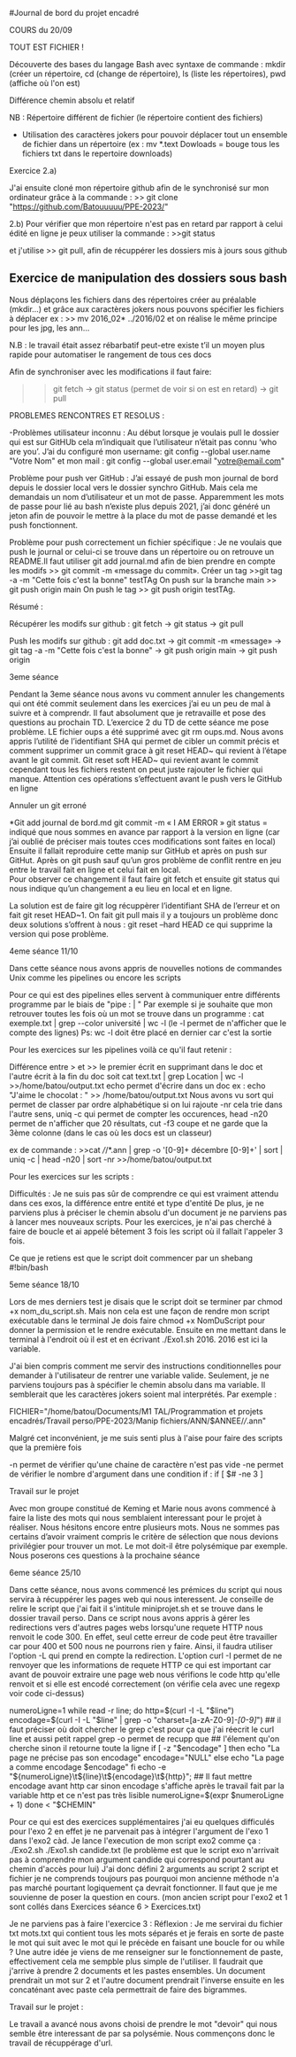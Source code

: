 #Journal de bord du projet encadré 

COURS du 20/09 

TOUT EST FICHIER !

Découverte des bases du langage Bash avec syntaxe de commande : mkdir (créer un répertoire, cd (change de répertoire), ls (liste les répertoires), pwd (affiche où l'on est) 

Différence chemin absolu et relatif 





NB : Répertoire différent de fichier (le répertoire contient des fichiers)

- Utilisation des caractères jokers pour pouvoir déplacer tout un ensemble de fichier dans un répertoire (ex : mv *.text Dowloads = bouge tous les fichiers txt dans le repertoire downloads)


Exercice  2.a)

J'ai ensuite cloné mon répertoire github afin de le synchronisé sur mon ordinateur grâce à la commande : >> git clone "https://github.com/Batouuuuu/PPE-2023/"

2.b) Pour vérifier que mon répertoire n'est pas en retard par rapport à celui édité en ligne je peux utiliser la commande : >>git status

et j'utilise >> git pull, afin de récuppérer les dossiers mis à jours sous github


## Exercice de manipulation des dossiers sous bash 

Nous déplaçons les fichiers dans des répertoires créer au préalable (mkdir…) et grâce aux caractères jokers nous pouvons spécifier les fichiers à déplacer 
ex : >> mv 2016_02* ../2016/02 et on réalise le même principe pour les jpg, les ann...   

N.B : le travail était assez rébarbatif peut-etre existe t’il un moyen plus rapide pour automatiser le rangement de tous ces docs





Afin de synchroniser avec les modifications il faut faire: 

>>git fetch → git status (permet de voir si on est en retard) → git pull 


PROBLEMES RENCONTRES ET RESOLUS :

-Problèmes utilisateur inconnu :
Au début lorsque je voulais pull le dossier qui est sur GitHUb cela m’indiquait que l’utilisateur n’était pas connu ‘who are you’. J’ai du configuré mon username: git config --global user.name "Votre Nom" et mon mail : git config --global user.email "votre@email.com"

Problème pour push ver GitHub :
J’ai essayé de push mon journal de bord depuis le dossier local vers le dossier synchro GitHub. Mais cela me demandais un nom d’utilisateur et un mot de passe. Apparemment les mots de passe pour lié au bash n’existe plus depuis 2021, j’ai donc généré un jeton afin de pouvoir le mettre à la place du mot de passe demandé et les push fonctionnent.

Problème pour push correctement un fichier spécifique :
Je ne voulais que push le journal or celui-ci se trouve dans un répertoire ou on retrouve un README.Il faut utiliser git add journal.md afin de bien prendre en compte les modifs >> git commit -m «message du commit». 
Créer un tag >>git tag -a -m "Cette fois c'est la bonne" testTAg
On push sur la branche main >> git push origin main
On push le tag >> git push origin testTAg.


Résumé :

Récupérer les modifs sur github :  git fetch → git status → git pull 

Push les modifs sur github : git add doc.txt → git commit -m «message» → git tag -a -m "Cette fois c'est la bonne" <tag>→ git push origin main → git push origin <tag> 




3eme séance


Pendant la 3eme séance nous avons vu comment annuler les changements qui ont été commit seulement dans les exercices j’ai eu un peu de mal à suivre et à comprendr. Il faut absolument que je retravaille et pose des questions au prochain TD. L’exercice 2 du TD de cette séance me pose problème. LE fichier oups a été supprimé avec git rm oups.md.
Nous avons appris l’utilité de l’identifiant SHA qui permet de cibler un commit précis et comment supprimer un commit grace à git reset HEAD~ qui revient à l’étape avant le git commit. Git reset soft HEAD~ qui revient avant le commit cependant tous les fichiers restent on peut juste rajouter le fichier qui manque. Attention ces opérations s’effectuent avant le push vers le GitHub en ligne



Annuler un git erroné

*Git add journal de bord.md 
git commit -m  « I AM ERROR »
git status = indiqué que nous sommes en avance par rapport à la version en ligne (car j’ai oublié de préciser mais toutes cces modifications sont faites en local)
Ensuite il fallait reproduire cette manip sur GitHub et après on push sur GitHut. Après on git push sauf qu’un gros problème de conflit rentre en jeu entre le travail fait en ligne et celui fait en local.	
Pour observer ce changement il faut faire git fetch et ensuite git status qui nous indique qu’un changement a eu lieu en local et en ligne.

La solution est de faire git log récuppèrer l’identifiant SHA de l’erreur et on fait git reset HEAD~1.
On fait git pull mais il y a toujours un problème donc deux solutions s’offrent à nous : git reset –hard HEAD ce qui supprime la version qui pose problème.


4eme séance 11/10

Dans cette séance nous avons appris de nouvelles notions de commandes Unix comme les pipelines ou encore les scripts

Pour ce qui est des pipelines elles servent à communiquer entre différents programme par le biais de "pipe : | "
Par exemple si je souhaite que mon retrouver toutes les fois où un mot se trouve dans un programme :
cat exemple.txt | grep --color université | wc -l (le -l permet de n'afficher que le compte des lignes) Ps: wc -l doit être placé en dernier car c'est la sortie


Pour les exercices sur les pipelines voilà ce qu'il faut retenir :

Différence entre > et >> le premier écrit en supprimant dans le doc et l'autre écrit à la fin du doc   soit cat text.txt | grep Location | wc -l >>/home/batou/output.txt
echo permet d'écrire dans un doc ex : echo "J'aime le chocolat : " >> /home/batou/output.txt
Nous avons vu sort qui permet de classer par ordre alphabétique si on lui rajoute -nr cela trie dans l'autre sens, uniq -c qui permet de compter les occurences, head -n20 permet de n'afficher que 20 résultats,
cut -f3 coupe et ne garde que la 3ème colonne (dans le cas où les docs est un classeur)

ex de commande : >>cat */*/*.ann | grep -o '[0-9]\+ décembre [0-9]\+' | sort | uniq -c | head -n20 | sort -nr >>/home/batou/output.txt


Pour les exercices sur les scripts :

Difficultés : Je ne suis pas sûr de comprendre ce qui est vraiment attendu dans ces exos, la différence entre entité et type d'entité
De plus, je ne parviens plus à préciser le chemin absolu d'un document je ne parviens pas à lancer mes nouveaux scripts.
Pour les exercices, je n'ai pas cherché à faire de boucle et ai appelé bêtement 3 fois les script où il fallait l'appeler 3 fois.

Ce que je retiens est que le script doit commencer par un shebang #!bin/bash 


5eme séance 18/10

Lors de mes derniers test je disais que le script doit se terminer par chmod +x nom_du_script.sh. Mais non cela est une façon de rendre mon script exécutable dans le terminal 
Je dois faire chmod +x NomDuScript pour donner la permission et le rendre exécutable.
Ensuite en me mettant dans le terminal à l'endroit où il est et en écrivant ./Exo1.sh 2016. 2016 est ici la variable.

J'ai bien compris comment me servir des instructions conditionnelles pour demander à l'utilisateur de rentrer une variable valide.
Seulement, je ne parviens toujours pas à spécifier le chemin absolu dans ma variable. Il semblerait que les caractères jokers soient mal interprétés.
Par exemple :

FICHIER="/home/batou/Documents/M1 TAL/Programmation et projets encadrés/Travail perso/PPE-2023/Manip fichiers/ANN/$ANNEE/*/*.ann"

Malgré cet inconvénient, je me suis senti plus à l'aise pour faire des scripts que la première fois

-n permet de vérifier qu'une chaine de caractère n'est pas vide
-ne permet de vérifier le nombre d'argument dans une condition if : if [ $# -ne 3 ]


Travail sur le projet

Avec mon groupe constitué de Keming et Marie nous avons commencé à faire la liste des mots qui nous semblaient interessant pour le projet à réaliser. Nous hésitons encore entre plusieurs mots. Nous ne sommes pas certains d’avoir vraiment compris le critère de sélection que nous devions privilégier pour trouver un mot. Le mot doit-il être polysémique par exemple. Nous poserons ces questions à la prochaine séance


6eme séance 25/10

Dans cette séance, nous avons commencé les prémices du script qui nous servira à récuppérer les pages web qui nous interessent. Je conseille de relire le script que j'ai fait il s'intitule miniprojet.sh et se trouve dans
le dossier travail perso.
Dans ce script nous avons appris à gérer les redirections vers d'autres pages webs lorsqu'une requete HTTP nous renvoit le code 300. En effet, seul cette erreur de code peut être travailler car pour 400 et 500
nous ne pourrons rien y faire. Ainsi, il faudra utiliser l'option -L qui prend en compte la redirection. L'option curl -I permet de ne renvoyer que les informations de requete HTTP ce qui est important
car avant de pouvoir extraire une page web nous vérifions le code http qu'elle renvoit et si elle est encodé correctement (on vérifie cela avec une regexp voir code ci-dessus)

numeroLigne=1
while read -r line;
do
	http=$(curl -I -L "$line")
	encodage=$(curl -I -L "$line" | grep -o "charset=[a-zA-Z0-9]*-[0-9]*")   ## il faut préciser où doit chercher le grep c'est pour ça que j'ai réecrit le curl line et aussi petit rappel grep -o permet de recupp que
	## l'élement qu'on cherche sinon il retourne toute la ligne
	if [ -z "$encodage" ]
	then
		echo "La page ne précise pas son encodage"
		encodage="NULL"
	else
		echo "La page a comme encodage $encodage"
	fi
	echo -e "${numeroLigne}\t${line}\t${encodage}\t${http}";      ## Il faut mettre encodage avant http car sinon encodage s'affiche après le travail fait par la variable http et ce n'est pas très lisible
	numeroLigne=$(expr $numeroLigne + 1)
done < "$CHEMIN"


Pour ce qui est des exercices supplémentaires j'ai eu quelques difficulés pour l'exo 2 en effet je ne parvenait pas à intégrer l'argument de l'exo 1 dans l'exo2 càd. Je lance l'execution de mon script exo2 comme ça :
./Exo2.sh ./Exo1.sh candide.txt (le problème est que le script exo n'arrivait pas à comprendre mon argument candide qui correspond pourtant au chemin d'accès pour lui) J'ai donc défini 2 arguments au script 2
script et fichier je ne comprends toujours pas pourquoi mon ancienne méthode n'a pas marché pourtant logiquement ça devrait fonctionner.
Il faut que je me souvienne de poser la question en cours. (mon ancien script pour l'exo2 et 1 sont collés dans Exercices séance 6 > Exercices.txt)

Je ne parviens pas à faire l'exercice 3 :
Réflexion : Je me servirai du fichier txt mots.txt qui contient tous les mots séparés et je ferais en sorte de paste le mot qui suit avec le mot qui le précède en faisant une boucle for ou while ?
Une autre idée je viens de me renseigner sur le fonctionnement de paste, effectivement cela me sempble plus simple de l'utiliser. Il faudrait que j'arrive à prendre 2 documents et les pastes ensembles.
Un document prendrait un mot sur 2 et l'autre document prendrait l'inverse ensuite en les concaténant avec paste cela permettrait de faire des bigrammes.


Travail sur le projet :

Le travail a avancé nous avons choisi de prendre le mot "devoir" qui nous semble être interessant de par sa polysémie. Nous commençons donc le travail de récuppérage d'url.






